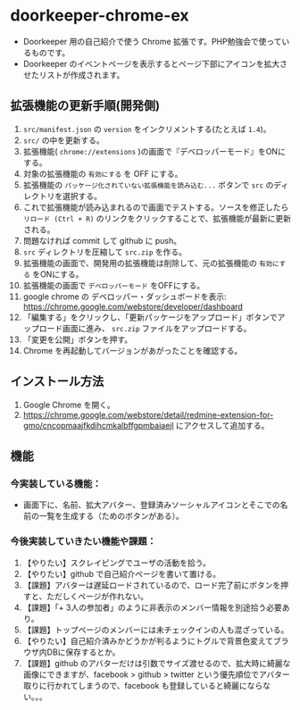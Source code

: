 doorkeeper-chrome-ex
=====================

- Doorkeeper 用の自己紹介で使う Chrome 拡張です。PHP勉強会で使っているものです。
- Doorkeeper のイベントページを表示するとページ下部にアイコンを拡大させたリストが作成されます。


拡張機能の更新手順(開発側)
---------------------------

1. `src/manifest.json` の `version` をインクリメントする(たとえば `1.4`)。
2. `src/` の中を更新する。
3. 拡張機能( `chrome://extensions` )の画面で『デベロッパーモード』をONにする。
4. 対象の拡張機能の `有効にする` を OFF にする。
5. 拡張機能の `パッケージ化されていない拡張機能を読み込む...` ボタンで `src` のディレクトリを選択する。
6. これで拡張機能が読み込まれるので画面でテストする。ソースを修正したら `リロード (Ctrl + R)` のリンクをクリックすることで、拡張機能が最新に更新される。
7. 問題なければ commit して github に push。
8. `src` ディレクトリを圧縮して `src.zip` を作る。
9. 拡張機能の画面で、開発用の拡張機能は削除して、元の拡張機能の `有効にする` をONにする。
10. 拡張機能の画面で `デベロッパーモード` をOFFにする。
11. google chrome の デベロッパー・ダッシュボードを表示: https://chrome.google.com/webstore/developer/dashboard
12. 「編集する」をクリックし、「更新パッケージをアップロード」ボタンでアップロード画面に進み、 `src.zip` ファイルをアップロードする。
13. 「変更を公開」ボタンを押す。
14. Chrome を再起動してバージョンがあがったことを確認する。


インストール方法
-----------------

1. Google Chrome を開く。
2. https://chrome.google.com/webstore/detail/redmine-extension-for-gmo/cncopmaajfkdihcmkalbffgpmbaiaejl
にアクセスして追加する。


機能
-----

### 今実装している機能：

- 画面下に、名前、拡大アバター、登録済みソーシャルアイコンとそこでの名前の一覧を生成する（ためのボタンがある）。

### 今後実装していきたい機能や課題：

1. 【やりたい】スクレイピングでユーザの活動を拾う。
2. 【やりたい】github で自己紹介ぺージを書いて置ける。
3. 【課題】アバターは遅延ロードされているので、ロード完了前にボタンを押すと、ただしくページが作れない。
4. 【課題】「+ 3人の参加者」のように非表示のメンバー情報を別途拾う必要あり。
5. 【課題】トップページのメンバーには未チェックインの人も混ざっている。
6. 【やりたい】自己紹介済みかどうかが判るようにトグルで背景色変えてブラウザ内DBに保存するとか。
7. 【課題】github のアバターだけは引数でサイズ渡せるので、拡大時に綺麗な画像にできますが、facebook > github > twitter という優先順位でアバター取りに行かれてしまうので、facebook も登録していると綺麗にならない。。。
